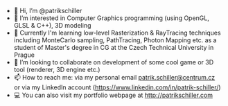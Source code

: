 - 👋 Hi, I’m @patrikschiller
- 👀 I’m interested in Computer Graphics programming (using OpenGL, GLSL & C++), 3D modeling
- 🌱 Currently I'm learning low-level Rasterization & RayTracing techniques including MonteCarlo sampling, PathTracing, Photon Mapping etc. as a student of Master's degree in CG at the Czech Technical University in Prague
- 💞️ I’m looking to collaborate on development of some cool game or 3D tool (renderer, 3D engine etc.)
- 📫 How to reach me: via my personal email patrik.schiller@centrum.cz or via my LinkedIn account (https://www.linkedin.com/in/patrik-schiller/)
- :computer: You can also visit my portfolio webpage at http://patrikschiller.com

<!---
patrikschiller/patrikschiller is a ✨ special ✨ repository because its `README.md` (this file) appears on your GitHub profile.
You can click the Preview link to take a look at your changes.
--->
